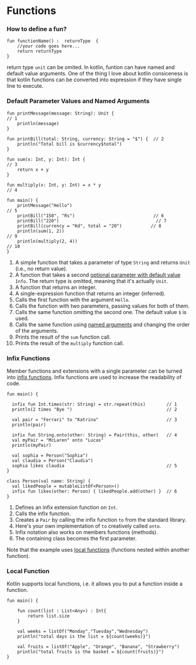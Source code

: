 # Functions

### How to define a fun?

```run-kotlin
fun functionName() :  returnType  {
    //your code goes here...
    return returnType
}
```
return type `unit` can be omited. In kotlin, funtion can have named and default value arguments. One of the thing I love about kotlin consiceness is that kotlin functions can be converted into expression if they have single line to execute.

### Default Parameter Values and Named Arguments


```run-kotlin
fun printMessage(message: String): Unit {                               // 1
    println(message)
}

fun printBill(total: String, currency: String = "$") {  // 2
    println("Total bill is $currency$total")
}

fun sum(x: Int, y: Int): Int {                                          // 3
    return x + y
}

fun multiply(x: Int, y: Int) = x * y                                    // 4

fun main() {
    printMessage("Hello")                                               // 5                    
    printBill("150", "Rs")                              // 6
    printBill("220")                                     // 7
    printBill(currency = "Kd", total = "20")           // 8
    println(sum(1, 2))                                                  // 9
    println(multiply(2, 4))                                             // 10
}
```

1. A simple function that takes a parameter of type `String` and returns `Unit` (i.e., no return value).
2. A function that takes a second [optional parameter with default value](https://kotlinlang.org/docs/reference/functions.html#default-arguments) `Info`. The return type is omitted, meaning that it's actually `Unit`.
3. A function that returns an integer.
4. A single-expression function that returns an integer (inferred).
5. Calls the first function with the argument `Hello`.
6. Calls the function with two parameters, passing values for both of them.
7. Calls the same function omitting the second one. The default value `$` is used. 
8. Calls the same function using [named arguments](https://kotlinlang.org/docs/reference/functions.html#named-arguments) and changing the order of the arguments.
9. Prints the result of the `sum` function call.
10. Prints the result of the `multiply` function call.

### Infix Functions

Member functions and extensions with a single parameter can be turned into [infix functions](https://kotlinlang.org/docs/reference/functions.html#infix-notation). Infix functions are used to increase the readability of code. 

```run-kotlin
fun main() {

  infix fun Int.times(str: String) = str.repeat(this)        // 1
  println(2 times "Bye ")                                    // 2

  val pair = "Ferrari" to "Katrina"                          // 3
  println(pair)

  infix fun String.onto(other: String) = Pair(this, other)   // 4
  val myPair = "McLaren" onto "Lucas"
  println(myPair)

  val sophia = Person("Sophia")
  val claudia = Person("Claudia")
  sophia likes claudia                                       // 5
}

class Person(val name: String) {
  val likedPeople = mutableListOf<Person>()
  infix fun likes(other: Person) { likedPeople.add(other) }  // 6
}
```

1. Defines an infix extension function on `Int`.
2. Calls the infix function.
3. Creates a `Pair` by calling the infix function `to` from the standard library.
4. Here's your own implementation of `to` creatively called `onto`.
5. Infix notation also works on members functions (methods).
6. The containing class becomes the first parameter.

Note that the example uses [local functions](https://kotlinlang.org/docs/reference/functions.html#local-functions) (functions nested within another function).

### Local Function
Kotlin supports local functions, i.e. it allows you to put a function inside a function.

```run-kotlin
fun main() {

    fun count(list : List<Any>) : Int{
        return list.size
    }
    
    val weeks = listOf("Monday","Tuesday","Wednesday")
    println("total days is the list = ${count(weeks)}")
    
    val fruits = listOf("Apple", "Orange", "Banana", "Strawberry")
    println("total fruits is the basket = ${count(fruits)}")
}
```
